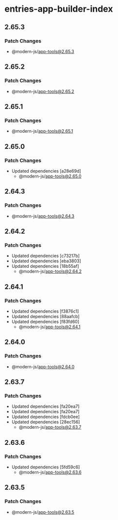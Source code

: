 # entries-app-builder-index

## 2.65.3

### Patch Changes

- @modern-js/app-tools@2.65.3

## 2.65.2

### Patch Changes

- @modern-js/app-tools@2.65.2

## 2.65.1

### Patch Changes

- @modern-js/app-tools@2.65.1

## 2.65.0

### Patch Changes

- Updated dependencies [a28e69d]
  - @modern-js/app-tools@2.65.0

## 2.64.3

### Patch Changes

- @modern-js/app-tools@2.64.3

## 2.64.2

### Patch Changes

- Updated dependencies [c73217b]
- Updated dependencies [eba3803]
- Updated dependencies [18b55af]
  - @modern-js/app-tools@2.64.2

## 2.64.1

### Patch Changes

- Updated dependencies [f3876c1]
- Updated dependencies [88aafcb]
- Updated dependencies [f83fd60]
  - @modern-js/app-tools@2.64.1

## 2.64.0

### Patch Changes

- @modern-js/app-tools@2.64.0

## 2.63.7

### Patch Changes

- Updated dependencies [fa20ea7]
- Updated dependencies [fa20ea7]
- Updated dependencies [fdcb0ee]
- Updated dependencies [28ec156]
  - @modern-js/app-tools@2.63.7

## 2.63.6

### Patch Changes

- Updated dependencies [5fd59c6]
  - @modern-js/app-tools@2.63.6

## 2.63.5

### Patch Changes

- @modern-js/app-tools@2.63.5
